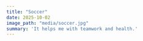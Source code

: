 ```yaml
---
title: "Soccer"
date: 2025-10-02
image_path: "media/soccer.jpg"
summary: 'It helps me with teamwork and health.'
---
```


